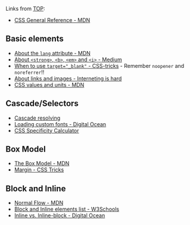 Links from [TOP](https://www.theodinproject.com/):

-  [CSS General Reference - MDN](https://developer.mozilla.org/en-US/docs/Web/CSS/Reference)
## Basic elements

-  [About the `lang` attribute - MDN](https://developer.mozilla.org/en-US/docs/Web/HTML/Global_attributes/lang)
-  [About `<strong>`, `<b>`, `<em>` and `<i>` - Medium](https://medium.com/@zac_heisey/when-to-use-strong-b-em-and-i-tags-in-your-markup-fa4d0af8affb)
-  [When to use `target="_blank"` - CSS-tricks](https://css-tricks.com/use-target_blank/) - Remember `noopener` and `noreferrer`!!
-  [About links and images - Interneting is hard](https://internetingishard.netlify.app/html-and-css/links-and-images/)
-  [CSS values and units - MDN](https://developer.mozilla.org/en-US/docs/Learn/CSS/Building_blocks/Values_and_units)
## Cascade/Selectors

-  [Cascade resolving](https://2019.wattenberger.com/blog/css-cascade)
-  [Loading custom fonts - Digital Ocean](https://www.digitalocean.com/community/tutorials/how-to-load-and-use-custom-fonts-with-css#finding-and-loading-a-font-file-from-a-hosted-service)
-  [CSS Specificity Calculator](https://specificity.keegan.st/)
## Box Model

-  [The Box Model - MDN](https://developer.mozilla.org/en-US/docs/Learn/CSS/Building_blocks/The_box_model)
-  [Margin - CSS Tricks](https://css-tricks.com/almanac/properties/m/margin/)
## Block and Inline

-  [Normal Flow - MDN](https://developer.mozilla.org/en-US/docs/Learn/CSS/CSS_layout/Normal_Flow)
-  [Block and Inline elements list - W3Schools](https://www.w3schools.com/html/html_blocks.asp)
-  [Inline vs. Inline-block - Digital Ocean](https://www.digitalocean.com/community/tutorials/css-display-inline-vs-inline-block)